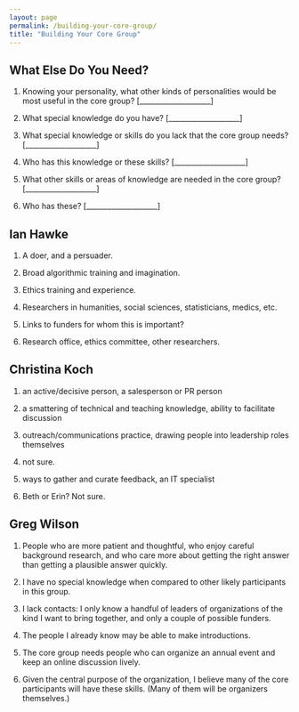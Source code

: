 ```yaml
---
layout: page
permalink: /building-your-core-group/
title: "Building Your Core Group"
---
```


## What Else Do You Need?

1.  Knowing your personality, what other kinds of personalities would be most useful in the core group?
    [____________________]

2.  What special knowledge do you have?
    [____________________]

3.  What special knowledge or skills do you lack that the core group needs?
    [____________________]

4.  Who has this knowledge or these skills?
    [____________________]

5.  What other skills or areas of knowledge are needed in the core group?
    [____________________]

6.  Who has these?
    [____________________]

## Ian Hawke

1. A doer, and a persuader.

2. Broad algorithmic training and imagination.

3. Ethics training and experience.

4. Researchers in humanities, social sciences, statisticians, medics, etc.

5. Links to funders for whom this is important?

6. Research office, ethics committee, other researchers.

## Christina Koch

1. an active/decisive person, a salesperson or PR person

2. a smattering of technical and teaching knowledge, ability to facilitate discussion

3. outreach/communications practice, drawing people into leadership roles themselves

4. not sure. 

5. ways to gather and curate feedback, an IT specialist

6. Beth or Erin?  Not sure. 

## Greg Wilson

1.  People who are more patient and thoughtful,
    who enjoy careful background research,
    and who care more about getting the right answer than getting a plausible answer quickly.

2.  I have no special knowledge when compared to other likely participants in this group.

3.  I lack contacts:
    I only know a handful of leaders of organizations of the kind I want to bring together,
    and only a couple of possible funders.

4.  The people I already know may be able to make introductions.

5.  The core group needs people who can organize an annual event
    and keep an online discussion lively.

6.  Given the central purpose of the organization,
    I believe many of the core participants will have these skills.
    (Many of them will be organizers themselves.)
